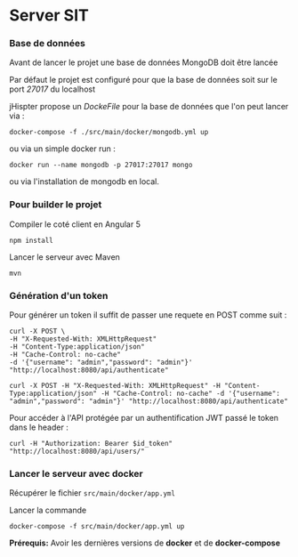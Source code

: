 # Server SIT

### Base de données
Avant de lancer le projet une base de données MongoDB doit être lancée 

Par défaut le projet est configuré pour que la base de données soit sur le port _27017_ du localhost

jHispter propose un _DockeFile_ pour la base de données que l'on peut lancer via :
```shell
docker-compose -f ./src/main/docker/mongodb.yml up
```
ou via un simple docker run : 
```shell
docker run --name mongodb -p 27017:27017 mongo
```

ou via l'installation de mongodb en local.

### Pour builder le projet
Compiler le coté client en Angular 5
```shell
npm install
```
Lancer le serveur avec Maven
```shell
mvn
```

### Génération d'un token
Pour générer un token il suffit de passer une requete en POST comme suit : 
```shell
curl -X POST \
-H "X-Requested-With: XMLHttpRequest" 
-H "Content-Type:application/json"
-H "Cache-Control: no-cache"
-d '{"username": "admin","password": "admin"}'
"http://localhost:8080/api/authenticate"
```

```shell
curl -X POST -H "X-Requested-With: XMLHttpRequest" -H "Content-Type:application/json" -H "Cache-Control: no-cache" -d '{"username": "admin","password": "admin"}' "http://localhost:8080/api/authenticate"
```

Pour accéder à l'API protégée par un authentification JWT passé le token dans le header :

```shell
curl -H "Authorization: Bearer $id_token" "http://localhost:8080/api/users/"
```

### Lancer le serveur avec docker
Récupérer le fichier <code>src/main/docker/app.yml</code>

Lancer la commande
```
docker-compose -f src/main/docker/app.yml up
```

**Prérequis:** Avoir les dernières versions de **docker** et de **docker-compose**
